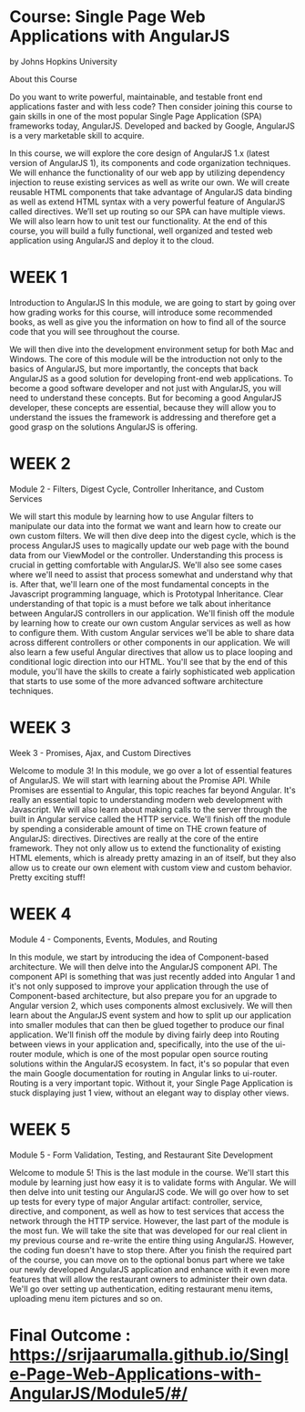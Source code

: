 # Course: Single Page Web Applications with AngularJS

by Johns Hopkins University

About this Course

Do you want to write powerful, maintainable, and testable front end applications faster and with less code? Then consider joining this course to gain skills in one of the most popular Single Page Application (SPA) frameworks today, AngularJS. Developed and backed by Google, AngularJS is a very marketable skill to acquire.

In this course, we will explore the core design of AngularJS 1.x (latest version of AngularJS 1), its components and code organization techniques. We will enhance the functionality of our web app by utilizing dependency injection to reuse existing services as well as write our own. We will create reusable HTML components that take advantage of AngularJS data binding as well as extend HTML syntax with a very powerful feature of AngularJS called directives. We’ll set up routing so our SPA can have multiple views. We will also learn how to unit test our functionality. At the end of this course, you will build a fully functional, well organized and tested web application using AngularJS and deploy it to the cloud.

# WEEK 1

Introduction to AngularJS
In this module, we are going to start by going over how grading works for this course, will introduce some recommended books, as well as give you the information on how to find all of the source code that you will see throughout the course.

We will then dive into the development environment setup for both Mac and Windows. The core of this module will be the introduction not only to the basics of AngularJS, but more importantly, the concepts that back AngularJS as a good solution for developing front-end web applications. To become a good software developer and not just with AngularJS, you will need to understand these concepts. But for becoming a good AngularJS developer, these concepts are essential, because they will allow you to understand the issues the framework is addressing and therefore get a good grasp on the solutions AngularJS is offering.

# WEEK 2

Module 2 - Filters, Digest Cycle, Controller Inheritance, and Custom Services

We will start this module by learning how to use Angular filters to manipulate our data into the format we want and learn how to create our own custom filters. We will then dive deep into the digest cycle, which is the process AngularJS uses to magically update our web page with the bound data from our ViewModel or the controller. Understanding this process is crucial in getting comfortable with AngularJS. We'll also see some cases where we'll need to assist that process somewhat and understand why that is. After that, we'll learn one of the most fundamental concepts in the Javascript programming language, which is Prototypal Inheritance. Clear understanding of that topic is a must before we talk about inheritance between AngularJS controllers in our application. We'll finish off the module by learning how to create our own custom Angular services as well as how to configure them. With custom Angular services we'll be able to share data across different controllers or other components in our application. We will also learn a few useful Angular directives that allow us to place looping and conditional logic direction into our HTML. You'll see that by the end of this module, you'll have the skills to create a fairly sophisticated web application that starts to use some of the more advanced software architecture techniques.


# WEEK 3

Week 3 - Promises, Ajax, and Custom Directives

Welcome to module 3! In this module, we go over a lot of essential features of AngularJS. We will start with learning about the Promise API. While Promises are essential to Angular, this topic reaches far beyond Angular. It's really an essential topic to understanding modern web development with Javascript. We will also learn about making calls to the server through the built in Angular service called the HTTP service. We'll finish off the module by spending a considerable amount of time on THE crown feature of AngularJS: directives. Directives are really at the core of the entire framework. They not only allow us to extend the functionality of existing HTML elements, which is already pretty amazing in an of itself, but they also allow us to create our own element with custom view and custom behavior. Pretty exciting stuff!

# WEEK 4

Module 4 - Components, Events, Modules, and Routing

In this module, we start by introducing the idea of Component-based architecture. We will then delve into the AngularJS component API. The component API is something that was just recently added into Angular 1 and it's not only supposed to improve your application through the use of Component-based architecture, but also prepare you for an upgrade to Angular version 2, which uses components almost exclusively. We will then learn about the AngularJS event system and how to split up our application into smaller modules that can then be glued together to produce our final application. We'll finish off the module by diving fairly deep into Routing between views in your application and, specifically, into the use of the ui-router module, which is one of the most popular open source routing solutions within the AngularJS ecosystem. In fact, it's so popular that even the main Google documentation for routing in Angular links to ui-router. Routing is a very important topic. Without it, your Single Page Application is stuck displaying just 1 view, without an elegant way to display other views.

# WEEK 5

Module 5 - Form Validation, Testing, and Restaurant Site Development

Welcome to module 5! This is the last module in the course. We'll start this module by learning just how easy it is to validate forms with Angular. We will then delve into unit testing our AngularJS code. We will go over how to set up tests for every type of major Angular artifact: controller, service, directive, and component, as well as how to test services that access the network through the HTTP service. However, the last part of the module is the most fun. We will take the site that was developed for our real client in my previous course and re-write the entire thing using AngularJS. However, the coding fun doesn't have to stop there. After you finish the required part of the course, you can move on to the optional bonus part where we take our newly developed AngularJS application and enhance with it even more features that will allow the restaurant owners to administer their own data. We'll go over setting up authentication, editing restaurant menu items, uploading menu item pictures and so on.


# Final Outcome : https://srijaarumalla.github.io/Single-Page-Web-Applications-with-AngularJS/Module5/#/
